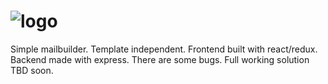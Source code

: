 
# ![logo](http://i.imgur.com/q7V0v87.png)

Simple mailbuilder. Template independent.
Frontend built with react/redux.
Backend made with express.
There are some bugs.  Full working solution TBD soon.
